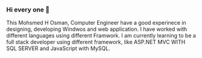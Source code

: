 ### Hi every one 👋
This Mohsmed H Osman, Computer Engineer have a good experinece in designing, developing Windwos and web application. I have worked with different languages using different Framwork.
I am currently learning to be a full stack developer using different framework, like ASP.NET MVC WITH SQL SERVER and JavaScript with MySQL.

<!--
**hanyosman-eng/hanyosman-eng** is a ✨ _special_ ✨ repository because its `README.md` (this file) appears on your GitHub profile.

Here are some ideas to get you started:

- 🔭 I’m currently working on ...
- 🌱 I’m currently learning ...
- 👯 I’m looking to collaborate on ...
- 🤔 I’m looking for help with ...
- 💬 Ask me about ...
- 📫 How to reach me: ...
- 😄 Pronouns: ...
- ⚡ Fun fact: ...
-->
